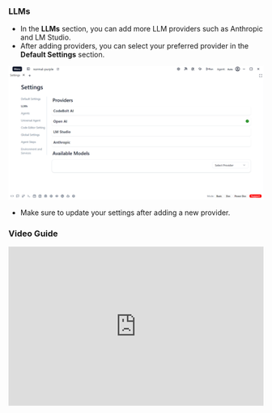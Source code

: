 ### LLMs
- In the **LLMs** section, you can add more LLM providers such as Anthropic and LM Studio. 
- After adding providers, you can select your preferred provider in the **Default Settings** section.

![Default Settings](../../../../../static/settings/appSettings/2.png)

- Make sure to update your settings after adding a new provider.


### Video Guide

<iframe width="100%" height="315" src="https://www.youtube.com/embed/zqcxsVsAyDA?si=l2SQU82TtY5mwn4n" title="YouTube video player" frameborder="0" allow="accelerometer; autoplay; clipboard-write; encrypted-media; gyroscope; picture-in-picture; web-share" referrerpolicy="strict-origin-when-cross-origin" allowfullscreen></iframe>